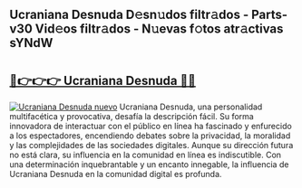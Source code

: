 ## Ucraniana Desnuda D𝚎sn𝚞dos filtr𝚊dos - Parts-v30 Vid𝚎os filtr𝚊dos - N𝚞evas f𝚘tos atr𝚊ctivas sYNdW

# <h2><a href="http://mb19o05.tromn.icu/?c=Ucraniana+Desnuda">🔗👉👉👉 Ucraniana Desnuda 🔗🔗</a></h2>

[![Ucraniana Desnuda nuevo](https://i.imgur.com/pEAQMta.gif)](http://mb19o05.tromn.icu/?c=Ucraniana+Desnuda)
Ucraniana Desnuda, una personalidad multifacética y provocativa, desafía la descripción fácil. Su forma innovadora de interactuar con el público en línea ha fascinado y enfurecido a los espectadores, encendiendo debates sobre la privacidad, la moralidad y las complejidades de las sociedades digitales. Aunque su dirección futura no está clara, su influencia en la comunidad en línea es indiscutible. Con una determinación inquebrantable y un encanto innegable, la influencia de Ucraniana Desnuda en la comunidad digital es profunda.

